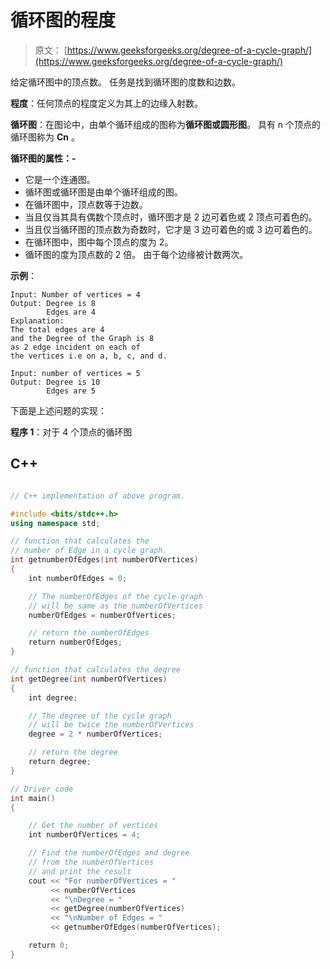 # 循环图的程度

> 原文： [https://www.geeksforgeeks.org/degree-of-a-cycle-graph/](https://www.geeksforgeeks.org/degree-of-a-cycle-graph/)

给定循环图中的顶点数。 任务是找到循环图的度数和边数。

**程度**：任何顶点的程度定义为其上的边缘入射数。

**循环图**：在图论中，由单个循环组成的图称为**循环图或圆形图**。 具有 n 个顶点的循环图称为 **Cn** 。

**循环图的属性：-**

*   它是一个连通图。
*   循环图或循环图是由单个循环组成的图。
*   在循环图中，顶点数等于边数。
*   当且仅当其具有偶数个顶点时，循环图才是 2 边可着色或 2 顶点可着色的。
*   当且仅当循环图的顶点数为奇数时，它才是 3 边可着色的或 3 边可着色的。
*   在循环图中，图中每个顶点的度为 2。
*   循环图的度为顶点数的 2 倍。 由于每个边缘被计数两次。

**示例**：

```
Input: Number of vertices = 4
Output: Degree is 8
        Edges are 4
Explanation: 
The total edges are 4 
and the Degree of the Graph is 8
as 2 edge incident on each of 
the vertices i.e on a, b, c, and d. 

Input: number of vertices = 5
Output: Degree is 10
        Edges are 5

```

下面是上述问题的实现：

**程序 1**：对于 4 个顶点的循环图

## C++

```cpp

// C++ implementation of above program. 

#include <bits/stdc++.h> 
using namespace std; 

// function that calculates the 
// number of Edge in a cycle graph. 
int getnumberOfEdges(int numberOfVertices) 
{ 
    int numberOfEdges = 0; 

    // The numberOfEdges of the cycle graph 
    // will be same as the numberOfVertices 
    numberOfEdges = numberOfVertices; 

    // return the numberOfEdges 
    return numberOfEdges; 
} 

// function that calculates the degree 
int getDegree(int numberOfVertices) 
{ 
    int degree; 

    // The degree of the cycle graph 
    // will be twice the numberOfVertices 
    degree = 2 * numberOfVertices; 

    // return the degree 
    return degree; 
} 

// Driver code 
int main() 
{ 

    // Get the number of vertices 
    int numberOfVertices = 4; 

    // Find the numberOfEdges and degree 
    // from the numberOfVertices 
    // and print the result 
    cout << "For numberOfVertices = "
         << numberOfVertices 
         << "\nDegree = "
         << getDegree(numberOfVertices) 
         << "\nNumber of Edges = "
         << getnumberOfEdges(numberOfVertices); 

    return 0; 
} 

```